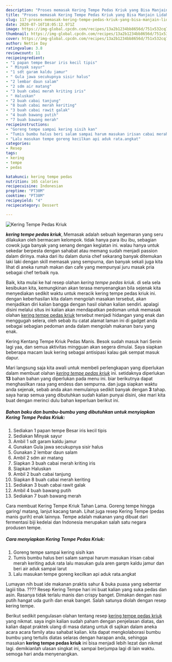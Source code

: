 ```yaml
---
description: "Proses memasak Kering Tempe Pedas Kriuk yang Bisa Manjain Lidah"
title: "Proses memasak Kering Tempe Pedas Kriuk yang Bisa Manjain Lidah"
slug: 117-proses-memasak-kering-tempe-pedas-kriuk-yang-bisa-manjain-lidah
date: 2020-07-16T18:05:12.971Z
image: https://img-global.cpcdn.com/recipes/13a2b1234bb8656d/751x532cq70/kering-tempe-pedas-kriuk-foto-resep-utama.jpg
thumbnail: https://img-global.cpcdn.com/recipes/13a2b1234bb8656d/751x532cq70/kering-tempe-pedas-kriuk-foto-resep-utama.jpg
cover: https://img-global.cpcdn.com/recipes/13a2b1234bb8656d/751x532cq70/kering-tempe-pedas-kriuk-foto-resep-utama.jpg
author: Nettie Day
ratingvalue: 3.8
reviewcount: 11
recipeingredient:
- "1 papan tempe Besar iris kecil tipis"
- " Minyak sayur"
- "1 sdt garam kaldu jamur"
- " Gula jawa secukupnya sisir halus"
- "2 lembar daun salam"
- "2 sdm air matang"
- "3 buah cabai merah kriting iris"
- " Haluskan"
- "2 buah cabai tanjung"
- "8 buah cabai merah keriting"
- "3 buah cabai rawit galak"
- "4 buah bawang putih"
- "7 buah bawang merah"
recipeinstructions:
- "Goreng tempe sampai kering sisih kan"
- "Tumis bumbu halus beri salam sampai harum masukan irisan cabai merah keriting aduk rata lalu masukan gula aren garqm kaldu jamur dan beri air aduk sampai larut"
- "Lalu masukan tempe goreng kecilkan api aduk rata.angkat"
categories:
- Resep
tags:
- kering
- tempe
- pedas

katakunci: kering tempe pedas 
nutrition: 165 calories
recipecuisine: Indonesian
preptime: "PT30M"
cooktime: "PT38M"
recipeyield: "4"
recipecategory: Dessert

---
```



![Kering Tempe Pedas Kriuk](https://img-global.cpcdn.com/recipes/13a2b1234bb8656d/751x532cq70/kering-tempe-pedas-kriuk-foto-resep-utama.jpg)

<b><i>kering tempe pedas kriuk</i></b>, Memasak adalah sebuah kegemaran yang seru dilakukan oleh bermacam kelompok. tidak hanya para ibu ibu, sebagian cowok juga banyak yang senang dengan kegiatan ini. walau hanya untuk sekedar berpesta dengan sahabat atau memang sudah menjadi passion dalam dirinya. maka dari itu dalam dunia chef sekarang banyak ditemukan laki laki dengan skill memasak yang sempurna, dan banyak sekali juga kita lihat di aneka rumah makan dan cafe yang mempunyai juru masak pria sebagai chef terbaik nya.

Baik, kita mulai ke hal resep olahan <i>kering tempe pedas kriuk</i>. di sela sela kesibukan kita, kemungkinan akan terasa menyenangkan bila sejenak kita menyediakan sedikit waktu untuk meracik kering tempe pedas kriuk ini. dengan keberhasilan kita dalam mengolah masakan tersebut, akan menjadikan diri kalian bangga dengan hasil olahan kalian sendiri. apalagi disini melalui situs ini kalian akan mendapatkan pedoman untuk memasak olahan <u>kering tempe pedas kriuk</u> tersebut menjadi hidangan yang enak dan menggugah selera, oleh sebab itu catat alamat laman ini di gadget anda sebagai sebagian pedoman anda dalam mengolah makanan baru yang enak.

Kering Kentang Tempe Kriuk Pedas Manis. Besok sudah masuk hari Senin lagi yaa, dan semua aktivitas mingguan akan segera dimulai. Saya siapkan beberapa macam lauk kering sebagai antisipasi kalau gak sempat masuk dapur.


Mari langsung saja kita awali untuk membeli perlengkapan yang diperlukan dalam membuat olahan <u><i>kering tempe pedas kriuk</i></u> ini. setidaknya diperlukan <b>13</b> bahan bahan yang diperlukan pada menu ini. biar berikutnya dapat menghasilkan rasa yang endess dan sempurna. dan juga siapkan waktu anda sejenak, sebab anda akan memulainya sedikit banyak dengan <b>3</b> tahap. saya harap semua yang dibutuhkan sudah kalian punyai disini, oke mari kita buat dengan merinci dulu bahan keperluan berikut ini.

<!--inarticleads1-->

##### Bahan baku dan bumbu-bumbu yang dibutuhkan untuk menyiapkan Kering Tempe Pedas Kriuk:

1. Sediakan 1 papan tempe Besar iris kecil tipis
1. Sediakan  Minyak sayur
1. Ambil 1 sdt garam kaldu jamur
1. Gunakan  Gula jawa secukupnya sisir halus
1. Gunakan 2 lembar daun salam
1. Ambil 2 sdm air matang
1. Siapkan 3 buah cabai merah kriting iris
1. Siapkan  Haluskan
1. Ambil 2 buah cabai tanjung
1. Siapkan 8 buah cabai merah keriting
1. Sediakan 3 buah cabai rawit galak
1. Ambil 4 buah bawang putih
1. Sediakan 7 buah bawang merah


Cara membuat Kering Tempe Kriuk Tahan Lama. Goreng tempe hingga garing/ matang, lanjut kacang tanah. Lihat juga resep Kering Tempe (pedas manis gurih) enak lainnya. Tempe adalah makanan yang dibuat dari fermentasi biji kedelai dan Indonesia merupakan salah satu negara produsen tempe. 

<!--inarticleads2-->

##### Cara menyiapkan Kering Tempe Pedas Kriuk:

1. Goreng tempe sampai kering sisih kan
1. Tumis bumbu halus beri salam sampai harum masukan irisan cabai merah keriting aduk rata lalu masukan gula aren garqm kaldu jamur dan beri air aduk sampai larut
1. Lalu masukan tempe goreng kecilkan api aduk rata.angkat


Lumayan nih buat ide makanan praktis sahur &amp; buka puasa yang sebentar lagiii tiba. ???? Resep Kering Tempe hari ini buat kalian yang suka pedas dan asin. Rasanya tidak terlalu manis dan crispy banget. Dimakan dengan nasi putih hangat uda gurih dan enak banget. Salah satunya diolah dengan resep kering tempe. 

Berikut sedikit pengulasan olahan tentang resep <u>kering tempe pedas kriuk</u> yang nikmat. saya ingin kalian sudah paham dengan penjelasan diatas, dan kalian dapat praktek ulang di masa datang untuk di sajikan dalam aneka acara acara family atau sahabat kalian. kita dapat mengkolaborasi bumbu bumbu yang tertulis diatas selaras dengan harapan anda, sehingga masakan <b>kering tempe pedas kriuk</b> ini bisa menjadi lebih lezat dan nikmat lagi. demikianlah ulasan singkat ini, sampai berjumpa lagi di lain waktu. semoga hari anda menyenangkan.
